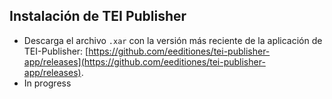 Instalación de TEI Publisher
--------
*   Descarga el archivo `.xar` con la versión más reciente de la aplicación de TEI-Publisher: [https://github.com/eeditiones/tei-publisher-app/releases](https://github.com/eeditiones/tei-publisher-app/releases). 
*   In progress
